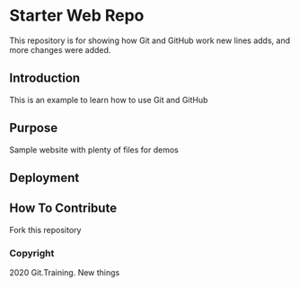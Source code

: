 # Starter Web Repo

This repository is for showing how Git and GitHub work
new lines adds, and more changes were added.

## Introduction
This is an example to learn how to use Git and GitHub
## Purpose
Sample website with plenty of files for demos
## Deployment
## How To Contribute
Fork this repository
### Copyright
2020 Git.Training. New things